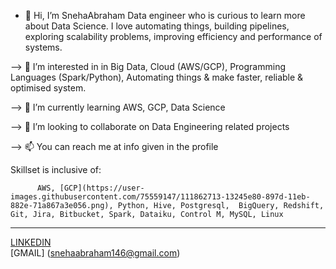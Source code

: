 - 👋 Hi, I’m SnehaAbraham 
Data engineer who is curious to learn more about Data Science. I love automating things, building pipelines, exploring scalability problems, improving efficiency 
and performance of systems.

--> 👀 I’m interested in in Big Data, Cloud (AWS/GCP), Programming Languages (Spark/Python), Automating things & make faster, reliable & optimised system.

--> 🌱 I’m currently learning AWS, GCP, Data Science

--> 💞️ I’m looking to collaborate on Data Engineering related projects

--> 📫 You can reach me at info given in the profile 

Skillset is inclusive of:
                  
          AWS, [GCP](https://user-images.githubusercontent.com/75559147/111862713-13245e80-897d-11eb-882e-71a867a3e056.png), Python, Hive, Postgresql,  BigQuery, Redshift, Git, Jira, Bitbucket, Spark, Dataiku, Control M, MySQL, Linux
  
------------------------------------------------------------------------------------------------------------------------------------------------------------------

[LINKEDIN](https://www.linkedin.com/in/sneha-abraham-43b102115/)  
 [GMAIL] (snehaabraham146@gmail.com) 

<!---
SnehaAbraham/SnehaAbraham is a ✨ special ✨ repository because its `README.md` (this file) appears on your GitHub profile.
You can click the Preview link to take a look at your changes.
--->
